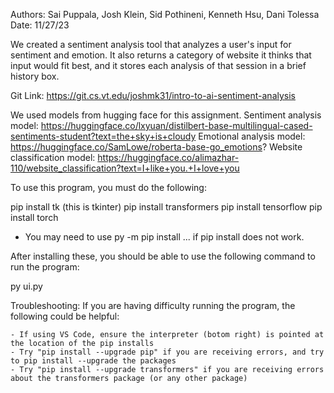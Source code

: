Authors: Sai Puppala, Josh Klein, Sid Pothineni, Kenneth Hsu, Dani Tolessa
Date: 11/27/23

We created a sentiment analysis tool that analyzes a user's input for sentiment and emotion. It also
returns a category of website it thinks that input would fit best, and it stores each analysis of that
session in a brief history box.

Git Link: https://git.cs.vt.edu/joshmk31/intro-to-ai-sentiment-analysis

We used models from hugging face for this assignment.
Sentiment analysis model: https://huggingface.co/lxyuan/distilbert-base-multilingual-cased-sentiments-student?text=the+sky+is+cloudy
Emotional analysis model: https://huggingface.co/SamLowe/roberta-base-go_emotions?
Website classification model: https://huggingface.co/alimazhar-110/website_classification?text=I+like+you.+I+love+you


To use this program, you must do the following:

pip install tk (this is tkinter)
pip install transformers
pip install tensorflow
pip install torch

* You may need to use py -m pip install ... if pip install does not work.

After installing these, you should be able to use the following command to run the program:

py ui.py



Troubleshooting:
    If you are having difficulty running the program, the following could be helpful:

    - If using VS Code, ensure the interpreter (botom right) is pointed at the location of the pip installs
    - Try "pip install --upgrade pip" if you are receiving errors, and try to pip install --upgrade the packages
    - Try "pip install --upgrade transformers" if you are receiving errors about the transformers package (or any other package)